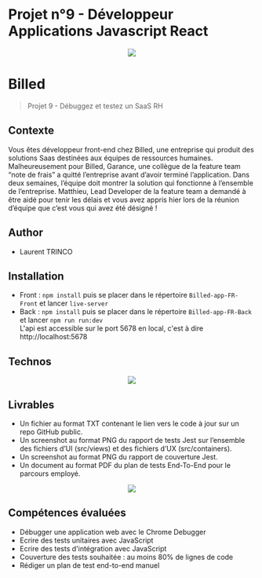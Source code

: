 # Projet n°9 - Développeur Applications Javascript React

<p align="center">
  <img src="https://user.oc-static.com/upload/2020/08/14/1597396368627_image2.png">
</p>

# Billed

> Projet 9 - Débuggez et testez un SaaS RH

## Contexte

Vous êtes développeur front-end chez Billed, une entreprise qui produit des solutions Saas destinées aux équipes de ressources humaines.
Malheureusement pour Billed, Garance, une collègue de la feature team “note de frais” a quitté l’entreprise avant d’avoir terminé l’application. Dans deux semaines, l’équipe doit montrer la solution qui fonctionne à l’ensemble de l’entreprise. Matthieu, Lead Developer de la feature team a demandé à être aidé pour tenir les délais et vous avez appris hier lors de la réunion d’équipe que c’est vous qui avez été désigné !


## Author

- Laurent TRINCO

## Installation

- Front : `npm install` puis se placer dans le répertoire `Billed-app-FR-Front` et lancer `live-server` <br>
- Back : `npm install` puis se placer dans le répertoire `Billed-app-FR-Back` et lancer `npm run run:dev` <br>
L'api est accessible sur le port 5678 en local, c'est à dire http://localhost:5678

## Technos

<p align="center">
  <a href="https://skillicons.dev">
    <img src="https://skillicons.dev/icons?i=bootstrap,css,github,jest,html,js" />
  </a>
</p>

## Livrables

- Un fichier au format TXT contenant le lien vers le code à jour sur un repo GitHub public.
- Un screenshot au format PNG du rapport de tests Jest sur l’ensemble des fichiers d’UI (src/views) et des fichiers d’UX (src/containers).
- Un screenshot au format PNG du rapport de couverture Jest.
- Un document au format PDF du plan de tests End-To-End pour le parcours employé.

<p align="center">
  <img src="https://user.oc-static.com/upload/2020/08/14/15973967670682_image1.png">
</p>

## Compétences évaluées

- Débugger une application web avec le Chrome Debugger
- Ecrire des tests unitaires avec JavaScript
- Ecrire des tests d'intégration avec JavaScript
- Couverture des tests souhaitée : au moins 80% de lignes de code
- Rédiger un plan de test end-to-end manuel
